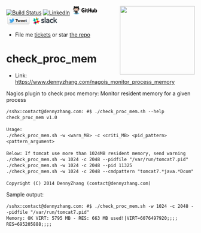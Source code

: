 <a href="https://github.com/DennyZhang?tab=followers"><img align="right" width="200" height="183" src="https://www.dennyzhang.com/wp-content/uploads/denny/watermark/github.png" /></a>

[![Build Status](https://travis-ci.org/DennyZhang/monitoring.svg?branch=master)](https://travis-ci.org/DennyZhang/monitoring) [![LinkedIn](https://www.dennyzhang.com/wp-content/uploads/sns/linkedin.png)](https://www.linkedin.com/in/dennyzhang001) [![Github](https://raw.githubusercontent.com/USDevOps/mywechat-slack-group/master/images/github.png)](https://github.com/DennyZhang) [![Twitter](https://raw.githubusercontent.com/USDevOps/mywechat-slack-group/master/images/twitter.png)](https://twitter.com/dennyzhang001) [![Slack](https://raw.githubusercontent.com/USDevOps/mywechat-slack-group/master/images/slack.png)](https://goo.gl/ozDDyL)
- File me [tickets](https://github.com/DennyZhang/monitoring/issues) or star [the repo](https://github.com/DennyZhang/monitoring)

check_proc_mem
==============

- Link: https://www.dennyzhang.com/nagois_monitor_process_memory

Nagios plugin to check proc memory: Monitor resident memory for a given process

```
/sshx:contact@dennyzhang.com: #$ ./check_proc_mem.sh --help
check_proc_mem v1.0

Usage:
./check_proc_mem.sh -w <warn_MB> -c <criti_MB> <pid_pattern> <pattern_argument>

Below: If tomcat use more than 1024MB resident memory, send warning
./check_proc_mem.sh -w 1024 -c 2048 --pidfile "/var/run/tomcat7.pid"
./check_proc_mem.sh -w 1024 -c 2048 --pid 11325
./check_proc_mem.sh -w 1024 -c 2048 --cmdpattern "tomcat7.*java.*Dcom"

Copyright (C) 2014 DennyZhang (contact@dennyzhang.com)
```

Sample output:
```
/sshx:contact@dennyzhang.com: #$ ./check_proc_mem.sh -w 1024 -c 2048 --pidfile "/var/run/tomcat7.pid"
Memory: OK VIRT: 5795 MB - RES: 663 MB used!|VIRT=6076497920;;;; RES=695205888;;;;
```
